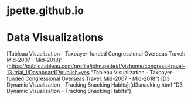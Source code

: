 # jpette.github.io
# Data Visualizations

[Tableau Visualization - Taxpayer-funded Congressional Overseas Travel: Mid-2007 - Mid-2018]:(https://public.tableau.com/profile/john.pette#!/vizhome/congress-travel-13-trial_1/Dashboard1?publish=yes "Tableau Visualization - Taxpayer-funded Congressional Overseas Travel: Mid-2007 - Mid-2018")
[D3 Dynamic Visualization - Tracking Snacking Habits]:(d3snacking.html "D3 Dynamic Visualization - Tracking Snacking Habits")
